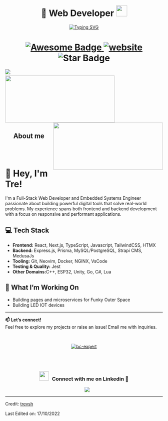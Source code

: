 <h1 align="center"> 👋 Web Developer <img src="https://media.giphy.com/media/hvRJCLFzcasrR4ia7z/giphy.gif" width="35"></h1>
<p align="center">
<a href="https://git.io/typing-svg"><img src="https://readme-typing-svg.herokuapp.com?font=Bangers&size=60&pause=1000&color=5900D2&center=true&vCenter=true&width=435&lines=Welcome!" alt="Typing SVG" /></p>

<p align='center'>
 <h1 align="center">
  <img src="https://cdn.rawgit.com/sindresorhus/awesome/d7305f38d29fed78fa85652e3a63e154dd8e8829/media/badge.svg" alt="Awesome Badge"/>
  <a href="/"><img src="https://img.shields.io/static/v1?label=&labelColor=505050&message=findwrk&color=%230076D6&style=flat&logo=google-chrome&logoColor=%230076D6" alt="website"/></a>
  <img src="https://img.shields.io/static/v1?label=%F0%9F%8C%9F&message=If%20Useful&style=style=flat&color=BC4E99" alt="Star Badge"/>
</h1>

<img align="left" src="https://visitor-badge.laobi.icu/badge?page_id=trevsh" />

<h1 align="center"></h1>
<img align="left" height="150px" width="350px" src="https://github-readme-stats.vercel.app/api?username=trevsh&count_private=true&show_icons=true&theme=tokyonight" />
<img align="right" height="150px" width="350px" src="https://github-readme-stats.vercel.app/api/top-langs/?username=trevsh&layout=compact&theme=aura&langs_count=9" />
<img height="150" />
<h2 align="center" font-weight="bold">About me</h2>  
<br><br>
<h1>👋 Hey, I'm Tre!</h1>

<p>
I'm a Full-Stack Web Developer and Embedded Systems Engineer passionate about building powerful digital tools that solve real-world problems. My experience spans both frontend and backend development with a focus on responsive and performant applications.
</p>

<h2>💻 Tech Stack</h2>
<ul>
  <li><strong>Frontend:</strong> React, Next.js, TypeScript, Javascript, TailwindCSS, HTMX</li>
  <li><strong>Backend:</strong> Express.js, Prisma, MySQL/PostgreSQL, Strapi CMS, MedusaJs</li>
  <li><strong>Tooling:</strong> Git, Neovim, Docker, NGINX, VsCode </li>
  <li><strong>Testing & Quality:</strong> Jest </li>
  <li><strong>Other Domains:</strong>C++, ESP32, Unity, Go, C#, Lua</li>
</ul>

<h2>🚀 What I’m Working On</h2>
<ul>
  <li>Building pages and microservices for Funky Outer Space</li>
  <li>Building LED IOT devices</li>
</ul>
<hr />

<p><strong>📫 Let’s connect!</strong><br>
Feel free to explore my projects or raise an issue! Email me with inquiries.</p>

<br/>
<p align="center"> <a href="https://github.com/ryo-ma/github-profile-trophy"><img src="https://github-profile-trophy.vercel.app/?username=trevsh&theme=dracula" alt="bc-expert"/></a> </p>
<br/>
<br/>
<h3 align="center" > <img src="https://media.giphy.com/media/iY8CRBdQXODJSCERIr/giphy.gif" width="30" height="30" style="margin-right: 10px;">Connect with me on Linkedin 🤝 </h3>

<p align="center">

 <div align="center"  class="icons-social" style="margin-left: 10px;">
        <a style="margin-left: 10px;"  target="_blank" href="https://www.linkedin.com/in/trevonshelby/">
			<img src="https://img.icons8.com/doodle/40/000000/linkedin--v2.png" >
	</a>
      </div>

</p>

------

Credit: [trevsh](https://github.com/trevsh)

Last Edited on: 17/10/2022

